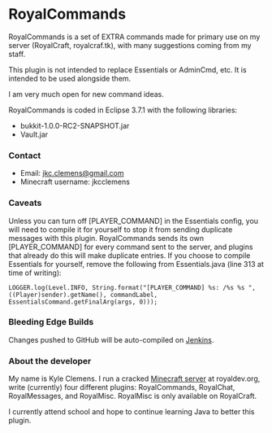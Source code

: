 RoyalCommands
=============

RoyalCommands is a set of EXTRA commands made for primary use on my server (RoyalCraft, royalcraf.tk), with many suggestions coming from my staff.

This plugin is not intended to replace Essentials or AdminCmd, etc. It is intended to be used alongside them.

I am very much open for new command ideas.

RoyalCommands is coded in Eclipse 3.7.1 with the following libraries:

 * bukkit-1.0.0-RC2-SNAPSHOT.jar
 * Vault.jar

### Contact

 * Email: jkc.clemens@gmail.com
 * Minecraft username: jkcclemens

### Caveats

Unless you can turn off [PLAYER_COMMAND] in the Essentials config, you will need to compile it for yourself to stop it from sending duplicate messages with this plugin.
RoyalCommands sends its own [PLAYER_COMMAND] for every command sent to the server, and plugins that already do this will make duplicate entries. If you choose to
compile Essentials for yourself, remove the following from Essentials.java (line 313 at time of writing):

	LOGGER.log(Level.INFO, String.format("[PLAYER_COMMAND] %s: /%s %s ", ((Player)sender).getName(), commandLabel, EssentialsCommand.getFinalArg(args, 0)));

### Bleeding Edge Builds

Changes pushed to GitHub will be auto-compiled on [Jenkins](http://royalcraftci.no-ip.org).

### About the developer

My name is Kyle Clemens. I run a cracked [Minecraft server](http://royaldev.org) at royaldev.org, write (currently) four different plugins: RoyalCommands, RoyalChat, RoyalMessages, and RoyalMisc.
RoyalMisc is only available on RoyalCraft.

I currently attend school and hope to continue learning Java to better this plugin.

